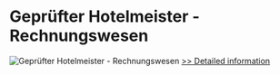 # Geprüfter Hotelmeister - Rechnungswesen
![Geprüfter Hotelmeister - Rechnungswesen](https://mycommerce.akamaized.net/api/pimages/P300481285/BIG/300481285.JPG)
[>> Detailed information](https://secure.shareit.com/shareit/product.html?productid=300481285&affiliateid=200057808)